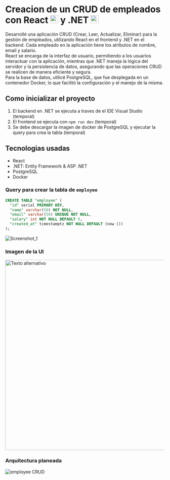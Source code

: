 # Creacion de un CRUD de empleados con React <img alt="react" width="25" src="https://cdn.simpleicons.org/react/61DAFB" /> y .NET <img alt="net" width="25" src="https://devicon-website.vercel.app/api/dotnetcore/plain.svg?color=%23623697"></img>
Desarrollé una aplicación CRUD (Crear, Leer, Actualizar, Eliminar) para la gestión de empleados, utilizando React en el frontend y .NET en el backend. Cada empleado en la aplicación tiene los atributos de nombre, email y salario.  
React se encarga de la interfaz de usuario, permitiendo a los usuarios interactuar con la aplicación, mientras que .NET maneja la lógica del servidor y la persistencia de datos, asegurando que las operaciones CRUD se realicen de manera eficiente y segura.  
Para la base de datos, utilicé PostgreSQL, que fue desplegada en un contenedor Docker, lo que facilitó la configuración y el manejo de la misma.

## Como inicializar el proyecto

1. El backend en .NET se ejecuta a traves de el IDE Visual Studio (temporal)
2. El frontend se ejecuta con `npm run dev` (temporal)
3. Se debe descargar la imagen de docker de PostgreSQL y ejecutar la query para crea la tabla (temporal)

## Tecnologias usadas

- React
- .NET: Entity Framework & ASP .NET
- PostgreSQL
- Docker

### Query para crear la tabla de `employee`

```SQL
CREATE TABLE "employee" (
  "id" serial PRIMARY KEY,
  "name" varchar(50) NOT NULL,
  "email" varchar(50) UNIQUE NOT NULL,
  "salary" int NOT NULL DEFAULT 0,
  "created_at" timestamptz NOT NULL DEFAULT (now ())
);
```

![Screenshot_1](https://github.com/user-attachments/assets/19810074-bcef-4434-9a0c-c21fdca302ad)

### Imagen de la UI

<img src="https://github.com/user-attachments/assets/9775b4e3-4f47-477d-90af-1f8d09fc09f0" alt="Texto alternativo" width="600"/>

### Arquitectura planeada

![employee CRUD](https://github.com/user-attachments/assets/15bfb42f-bc51-403a-bc42-c9442521bb2d)

